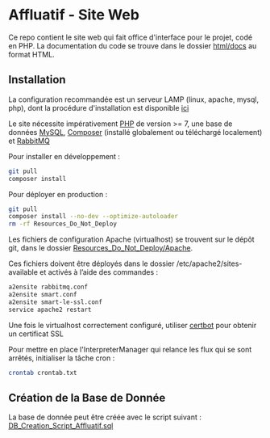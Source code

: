 # Affluatif - Site Web #

Ce repo contient le site web qui fait office d'interface pour le projet, codé en PHP. La documentation du code se trouve dans le dossier [html/docs](html/docs) au format HTML.

## Installation ##

La configuration recommandée est un serveur LAMP (linux, apache, mysql, php), dont la procédure d'installation est disponible [ici](https://www.digitalocean.com/community/tutorials/how-to-install-linux-apache-mysql-php-lamp-stack-on-ubuntu-16-04#step-2-install-mysql)

Le site nécessite impérativement [PHP](http://php.net/) de version >= 7, une base de données [MySQL](https://www.mysql.com/fr/), [Composer](https://getcomposer.org/) (installé globalement ou téléchargé localement) et [RabbitMQ](https://www.digitalocean.com/community/tutorials/how-to-install-and-manage-rabbitmq#managing-rabbitmq)

Pour installer en développement :

```bash
git pull
composer install
```

Pour déployer en production :

```bash
git pull
composer install --no-dev --optimize-autoloader
rm -rf Resources_Do_Not_Deploy
```

Les fichiers de configuration Apache (virtualhost) se trouvent sur le dépôt git, dans le dossier 
[Resources_Do_Not_Deploy/Apache](Resources_Do_Not_Deploy/Apache).

Ces fichiers doivent être déployés dans le dossier /etc/apache2/sites-available et activés à l’aide des commandes :
```bash
a2ensite rabbitmq.conf
a2ensite smart.conf
a2ensite smart-le-ssl.conf
service apache2 restart
```

Une fois le virtualhost correctement configuré, utiliser [certbot](https://certbot.eff.org/lets-encrypt/ubuntuxenial-apache) pour obtenir un certificat SSL 

Pour mettre en place l'InterpreterManager qui relance les flux qui se sont arrêtés, initialiser la tâche cron : 

```bash
crontab crontab.txt
```

## Création de la Base de Donnée ##

La base de donnée peut être créée avec le script suivant : [DB_Creation_Script_Affluatif.sql]( Resources_Do_Not_Deploy/DB_Creation_Script_Affluatif.sql)
